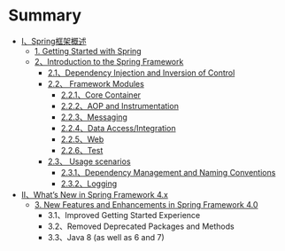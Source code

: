 # Summary

* [Ⅰ、Spring框架概述](README.md)
  * [1.  Getting Started with Spring](11-cong-spring-kai-shi.md)
  * [2、Introduction to the Spring Framework](2.md)
    * [2.1、Dependency Injection and Inversion of Control](2/21.md)
    * [2.2、 Framework Modules](2/22-framework-modules.md)
      * [2.2.1、Core Container](2/22-framework-modules/221core-container.md)
      * [2.2.2、AOP and Instrumentation](2/22-framework-modules/222aop-and-instrumentation.md)
      * [2.2.3、Messaging](2/22-framework-modules/223messaging.md)
      * [2.2.4、Data Access/Integration](2/22-framework-modules/224data-accessintegration.md)
      * [2.2.5、Web](2/22-framework-modules/225web.md)
      * [2.2.6、Test](2/22-framework-modules/226test.md)
    * [2.3、 Usage scenarios](2/23-usage-scenarios.md)
      * [2.3.1、Dependency Management and Naming Conventions](2/23-usage-scenarios/231dependency-management-and-naming-conventions.md)
      * [2.3.2、Logging](2/23-usage-scenarios/232logging.md)
* [Ⅱ、What’s New in Spring Framework 4.x](whats-new-in-spring-framework-4x.md)
  * [3. New Features and Enhancements in Spring Framework 4.0](whats-new-in-spring-framework-4x/3new-features-and-enhancements-in-spring-framework-40.md)
    * 3.1、Improved Getting Started Experience
    * 3.2、Removed Deprecated Packages and Methods
    * 3.3、Java 8 \(as well as 6 and 7\)

